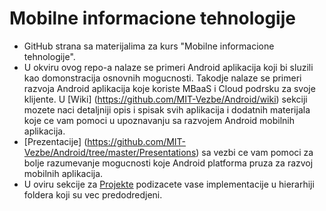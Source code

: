 # Mobilne informacione tehnologije 
* GitHub strana sa materijalima za kurs "Mobilne informacione tehnologije".
* U okviru ovog repo-a nalaze se primeri Android aplikacija koji bi sluzili kao domonstracija osnovnih mogucnosti. Takodje nalaze se primeri razvoja Android aplikacija koje koriste MBaaS i Cloud podrsku za svoje klijente.
U [Wiki] (https://github.com/MIT-Vezbe/Android/wiki) sekciji mozete naci detaljniji opis i spisak svih aplikacija i dodatnih materijala koje ce vam pomoci u upoznavanju sa razvojem Android mobilnih aplikacija.
* [Prezentacije] (https://github.com/MIT-Vezbe/Android/tree/master/Presentations) sa vezbi ce vam pomoci za bolje razumevanje mogucnosti koje Android platforma pruza za razvoj mobilnih aplikacija.  
* U oviru sekcije za [Projekte](https://github.com/MIT-Vezbe/Android/tree/master/Projects) podizacete vase implementacije u hierarhiji foldera koji su vec predodredjeni.


